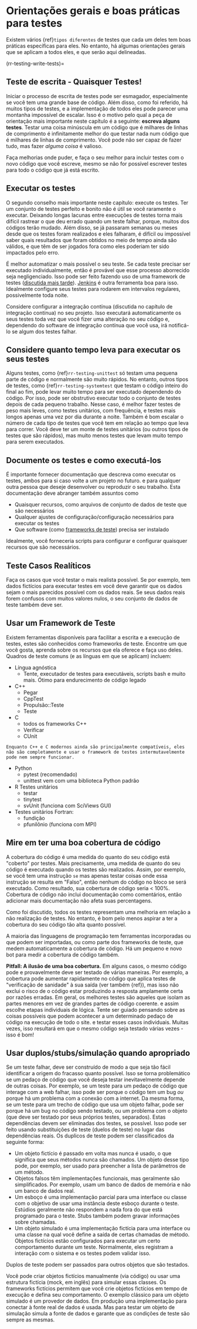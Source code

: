<a name="General_guidance_and_good_practice_for_testing"></a>

# Orientações gerais e boas práticas para testes

Existem vários {ref}`tipos diferentes`<rr-testing-types-of-testing> de testes que cada um deles tem boas práticas específicas para eles. No entanto, há algumas orientações gerais que se aplicam a todos eles, e que serão aqui delineadas.

(rr-testing-write-tests)=
## Teste de escrita - Quaisquer Testes!

Iniciar o processo de escrita de testes pode ser esmagador, especialmente se você tem uma grande base de código. Além disso, como foi referido, há muitos tipos de testes, e a implementação de todos eles pode parecer uma montanha impossível de escalar. Isso é o motivo pelo qual a peça de orientação mais importante neste capítulo é a seguinte: **escreva alguns testes**. Testar uma coisa minúscula em um código que é milhares de linhas de comprimento é infinitamente melhor do que testar nada num código que é milhares de linhas de comprimento. Você pode não ser capaz de fazer tudo, mas fazer *alguma coisa* é valioso.

Faça melhorias onde puder, e faça o seu melhor para incluir testes com o novo código que você escreve, mesmo se não for possível escrever testes para todo o código que já está escrito.

## Executar os testes

O segundo conselho mais importante neste capítulo: execute os testes. Ter um conjunto de testes perfeito e bonito não é útil se você raramente o executar. Deixando longas lacunas entre execuções de testes torna mais difícil rastrear o que deu errado quando um teste falhar, porque, muitos dos códigos terão mudado. Além disso, se já passaram semanas ou meses desde que os testes foram realizados e eles falharam, é difícil ou impossível saber quais resultados que foram obtidos no meio de tempo ainda são válidos, e que têm de ser jogados fora como eles poderiam ter sido impactados pelo erro.

É melhor automatizar o mais possível o seu teste. Se cada teste precisar ser executado individualmente, então é provável que esse processo aborrecido seja negligenciado. Isso pode ser feito fazendo uso de uma framework de testes ([discutida mais tarde](#use-a-testing-framework)). [Jenkins](https://jenkins.io) é outra ferramenta boa para isso. Idealmente configure seus testes para rodarem em intervalos regulares, possivelmente toda noite.

Considere configurar a integração contínua (discutida no capítulo de integração contínua) no seu projeto. Isso executará automaticamente os seus testes toda vez que você fizer uma alteração no seu código e, dependendo do software de integração contínua que você usa, irá notificá-lo se algum dos testes falhar.

## Considere quanto tempo leva para executar os seus testes

Alguns testes, como {ref}`rr-testing-unittest` só testam uma pequena parte de código e normalmente são muito rápidos. No entanto, outros tipos de testes, como {ref}`rr-testing-systemtest` que testam o código inteiro do final ao fim, pode levar muito tempo para ser executado dependendo do código. Por isso, pode ser obstrutivo executar todo o conjunto de testes depois de cada pequeno trabalho. Nesse caso, é melhor fazer testes de peso mais leves, como testes unitários, com frequência, e testes mais longos apenas uma vez por dia durante a noite. Também é bom escalar o número de cada tipo de testes que você tem em relação ao tempo que leva para correr. Você deve ter um monte de testes unitários (ou outros tipos de testes que são rápidos), mas muito menos testes que levam muito tempo para serem executados.

## Documente os testes e como executá-los

É importante fornecer documentação que descreva como executar os testes, ambos para si caso volte a um projeto no futuro. e para qualquer outra pessoa que deseje desenvolver ou reproduzir o seu trabalho. Esta documentação deve abranger também assuntos como

- Quaisquer recursos, como arquivos de conjunto de dados de teste que são necessários
- Qualquer ajustes de configuração/configuração necessários para executar os testes
- Que software (como [frameworks de teste](#use-a-testing-framework)) precisa ser instalado

Idealmente, você forneceria scripts para configurar e configurar quaisquer recursos que são necessários.

## Teste Casos Realíticos

Faça os casos que você testar o mais realista possível. Se por exemplo, tem dados fictícios para executar testes em você deve garantir que os dados sejam o mais parecidos possível com os dados reais. Se seus dados reais forem confusos com muitos valores nulos, o seu conjunto de dados de teste também deve ser.

## Usar um Framework de Teste

Existem ferramentas disponíveis para facilitar a escrita e a execução de testes, estes são conhecidos como frameworks de teste. Encontre um que você gosta, aprenda sobre os recursos que ela oferece e faça uso deles. Quadros de teste comuns (e as línguas em que se aplicam) incluem:

- Língua agnóstica
  - Tente, executador de testes para executáveis, scripts bash e muito mais. Ótimo para endurecimento de código legado
- C++
  - Pegar
  - CppTest
  - Propulsão::Teste
  - Teste
- C
  - todos os frameworks C++
  - Verificar
  - CUnit
```{note}
Enquanto C++ e C modernos ainda são principalmente compatíveis, eles não são completamente e usar o framework de testes intermutavelmente pode nem sempre funcionar.
```
- Python
  - pytest (recomendado)
  - unittest vem com uma biblioteca Python padrão
- R Testes unitários
  - testar
  - tinytest
  - svUnit (funciona com SciViews GUI)
- Testes unitários Fortran:
  - fundição
  - pfunilônio (funciona com MPI)

## Mire em ter uma boa cobertura de código

A cobertura do código é uma medida do quanto do seu código está "coberto" por testes. Mais precisamente, uma medida de quanto do seu código é executado quando os testes são realizados. Assim, por exemplo, se você tem uma instrução `se` mas apenas testar coisas onde essa instrução se resulta em "Falso", então nenhum do código no bloco se será executado. Como resultado, sua cobertura de código seria < 100%. Cobertura de código não inclui documentação como comentários, então adicionar mais documentação não afeta suas percentagens.

Como foi discutido, todos os testes representam uma melhoria em relação a não realização de testes. No entanto, é bom pelo menos aspirar a ter a cobertura do seu código tão alta quanto possível.

A maioria das linguagens de programação tem ferramentas incorporadas ou que podem ser importadas, ou como parte dos frameworks de teste, que medem automaticamente a cobertura de código. Há um pequeno e novo bot [](https://codecov.io/) para medir a cobertura de código também.

**Pitfall: A ilusão de uma boa cobertura.** Em alguns casos, o mesmo código pode e provavelmente deve ser testado de várias maneiras. Por exemplo, a cobertura pode aumentar rapidamente no código que aplica testes de "verificação de sanidade" à sua saída (ver também {ref}<rr-testing-challenges-difficult-quatify>), mas isso não exclui o risco de o código estar produzindo a resposta amplamente certa por razões erradas. Em geral, os melhores testes são aqueles que isolam as partes menores em vez de grandes partes de código coerente. e assim escolhe etapas individuais de lógica. Tente ser guiado pensando sobre as coisas possíveis que podem acontecer a um determinado pedaço de código na execução de todo o site. e testar esses casos individuais. Muitas vezes, isso resultará em que o mesmo código seja testado várias vezes - isso é bom!

## Usar duplos/stubs/simulação quando apropriado

Se um teste falhar, deve ser construído de modo a que seja tão fácil identificar a origem do fracasso quanto possível. Isso se torna problemático se um pedaço de código que você deseja testar inevitavelmente depende de outras coisas. Por exemplo, se um teste para um pedaço de código que interage com a web falhar, isso pode ser porque o código tem um bug *ou* porque há um problema com a conexão com a internet. Da mesma forma, se um teste para um trecho de código que usa um objeto falhar, pode ser porque há um bug no código sendo testado, ou um problema com o objeto (que deve ser testado por seus próprios testes, separados). Estas dependências devem ser eliminadas dos testes, se possível. Isso pode ser feito usando substituições de teste (duelos de teste) no lugar das dependências reais. Os duplicos de teste podem ser classificados da seguinte forma:

- Um objeto fictício é passado em volta mas nunca é usado, o que significa que seus métodos nunca são chamados. Um objeto desse tipo pode, por exemplo, ser usado para preencher a lista de parâmetros de um método.
- Objetos falsos têm implementações funcionais, mas geralmente são simplificados. Por exemplo, usam um banco de dados de memória e não um banco de dados real.
- Um esboço é uma implementação parcial para uma interface ou classe com o objetivo de usar uma instância deste esboço durante o teste. Estúdios geralmente não respondem a nada fora do que está programado para o teste. Stubs também podem gravar informações sobre chamadas.
- Um objeto simulado é uma implementação fictícia para uma interface ou uma classe na qual você define a saída de certas chamadas de método. Objetos fictícios estão configurados para executar um certo comportamento durante um teste. Normalmente, eles registram a interação com o sistema e os testes podem validar isso.

Duplos de teste podem ser passados para outros objetos que são testados.

Você pode criar objetos fictícios manualmente (via código) ou usar uma estrutura fictícia (mock, em inglês) para simular essas classes. Os frameworks fictícios permitem que você crie objetos fictícios em tempo de execução e defina seu comportamento. O exemplo clássico para um objeto simulado é um provedor de dados. Em produção uma implementação para conectar à fonte real de dados é usada. Mas para testar um objeto de simulação simula a fonte de dados e garante que as condições de teste são sempre as mesmas.
